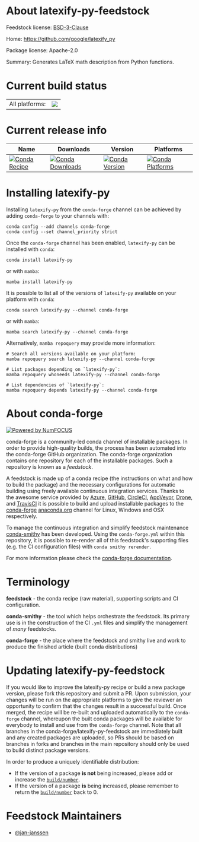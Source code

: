 About latexify-py-feedstock
===========================

Feedstock license: [BSD-3-Clause](https://github.com/conda-forge/latexify-py-feedstock/blob/main/LICENSE.txt)

Home: https://github.com/google/latexify_py

Package license: Apache-2.0

Summary: Generates LaTeX math description from Python functions.

Current build status
====================


<table><tr><td>All platforms:</td>
    <td>
      <a href="https://dev.azure.com/conda-forge/feedstock-builds/_build/latest?definitionId=17497&branchName=main">
        <img src="https://dev.azure.com/conda-forge/feedstock-builds/_apis/build/status/latexify-py-feedstock?branchName=main">
      </a>
    </td>
  </tr>
</table>

Current release info
====================

| Name | Downloads | Version | Platforms |
| --- | --- | --- | --- |
| [![Conda Recipe](https://img.shields.io/badge/recipe-latexify--py-green.svg)](https://anaconda.org/conda-forge/latexify-py) | [![Conda Downloads](https://img.shields.io/conda/dn/conda-forge/latexify-py.svg)](https://anaconda.org/conda-forge/latexify-py) | [![Conda Version](https://img.shields.io/conda/vn/conda-forge/latexify-py.svg)](https://anaconda.org/conda-forge/latexify-py) | [![Conda Platforms](https://img.shields.io/conda/pn/conda-forge/latexify-py.svg)](https://anaconda.org/conda-forge/latexify-py) |

Installing latexify-py
======================

Installing `latexify-py` from the `conda-forge` channel can be achieved by adding `conda-forge` to your channels with:

```
conda config --add channels conda-forge
conda config --set channel_priority strict
```

Once the `conda-forge` channel has been enabled, `latexify-py` can be installed with `conda`:

```
conda install latexify-py
```

or with `mamba`:

```
mamba install latexify-py
```

It is possible to list all of the versions of `latexify-py` available on your platform with `conda`:

```
conda search latexify-py --channel conda-forge
```

or with `mamba`:

```
mamba search latexify-py --channel conda-forge
```

Alternatively, `mamba repoquery` may provide more information:

```
# Search all versions available on your platform:
mamba repoquery search latexify-py --channel conda-forge

# List packages depending on `latexify-py`:
mamba repoquery whoneeds latexify-py --channel conda-forge

# List dependencies of `latexify-py`:
mamba repoquery depends latexify-py --channel conda-forge
```


About conda-forge
=================

[![Powered by
NumFOCUS](https://img.shields.io/badge/powered%20by-NumFOCUS-orange.svg?style=flat&colorA=E1523D&colorB=007D8A)](https://numfocus.org)

conda-forge is a community-led conda channel of installable packages.
In order to provide high-quality builds, the process has been automated into the
conda-forge GitHub organization. The conda-forge organization contains one repository
for each of the installable packages. Such a repository is known as a *feedstock*.

A feedstock is made up of a conda recipe (the instructions on what and how to build
the package) and the necessary configurations for automatic building using freely
available continuous integration services. Thanks to the awesome service provided by
[Azure](https://azure.microsoft.com/en-us/services/devops/), [GitHub](https://github.com/),
[CircleCI](https://circleci.com/), [AppVeyor](https://www.appveyor.com/),
[Drone](https://cloud.drone.io/welcome), and [TravisCI](https://travis-ci.com/)
it is possible to build and upload installable packages to the
[conda-forge](https://anaconda.org/conda-forge) [anaconda.org](https://anaconda.org/)
channel for Linux, Windows and OSX respectively.

To manage the continuous integration and simplify feedstock maintenance
[conda-smithy](https://github.com/conda-forge/conda-smithy) has been developed.
Using the ``conda-forge.yml`` within this repository, it is possible to re-render all of
this feedstock's supporting files (e.g. the CI configuration files) with ``conda smithy rerender``.

For more information please check the [conda-forge documentation](https://conda-forge.org/docs/).

Terminology
===========

**feedstock** - the conda recipe (raw material), supporting scripts and CI configuration.

**conda-smithy** - the tool which helps orchestrate the feedstock.
                   Its primary use is in the construction of the CI ``.yml`` files
                   and simplify the management of *many* feedstocks.

**conda-forge** - the place where the feedstock and smithy live and work to
                  produce the finished article (built conda distributions)


Updating latexify-py-feedstock
==============================

If you would like to improve the latexify-py recipe or build a new
package version, please fork this repository and submit a PR. Upon submission,
your changes will be run on the appropriate platforms to give the reviewer an
opportunity to confirm that the changes result in a successful build. Once
merged, the recipe will be re-built and uploaded automatically to the
`conda-forge` channel, whereupon the built conda packages will be available for
everybody to install and use from the `conda-forge` channel.
Note that all branches in the conda-forge/latexify-py-feedstock are
immediately built and any created packages are uploaded, so PRs should be based
on branches in forks and branches in the main repository should only be used to
build distinct package versions.

In order to produce a uniquely identifiable distribution:
 * If the version of a package **is not** being increased, please add or increase
   the [``build/number``](https://docs.conda.io/projects/conda-build/en/latest/resources/define-metadata.html#build-number-and-string).
 * If the version of a package **is** being increased, please remember to return
   the [``build/number``](https://docs.conda.io/projects/conda-build/en/latest/resources/define-metadata.html#build-number-and-string)
   back to 0.

Feedstock Maintainers
=====================

* [@jan-janssen](https://github.com/jan-janssen/)

